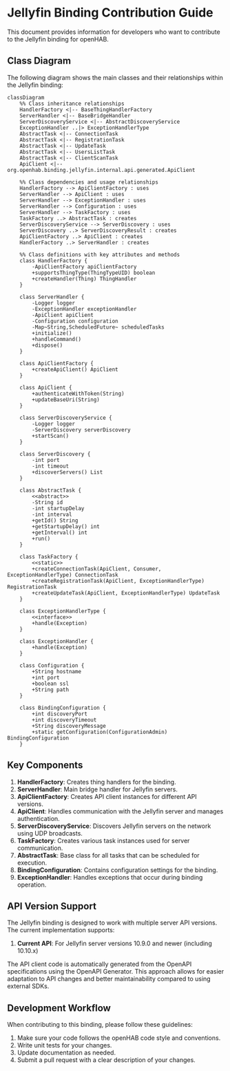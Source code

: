 # Jellyfin Binding Contribution Guide

This document provides information for developers who want to contribute to the Jellyfin binding for openHAB.

## Class Diagram

The following diagram shows the main classes and their relationships within the Jellyfin binding:

```mermaid
classDiagram
    %% Class inheritance relationships
    HandlerFactory <|-- BaseThingHandlerFactory
    ServerHandler <|-- BaseBridgeHandler
    ServerDiscoveryService <|-- AbstractDiscoveryService
    ExceptionHandler ..|> ExceptionHandlerType
    AbstractTask <|-- ConnectionTask
    AbstractTask <|-- RegistrationTask
    AbstractTask <|-- UpdateTask
    AbstractTask <|-- UsersListTask
    AbstractTask <|-- ClientScanTask
    ApiClient <|-- org.openhab.binding.jellyfin.internal.api.generated.ApiClient
    
    %% Class dependencies and usage relationships
    HandlerFactory --> ApiClientFactory : uses
    ServerHandler --> ApiClient : uses
    ServerHandler --> ExceptionHandler : uses
    ServerHandler --> Configuration : uses
    ServerHandler --> TaskFactory : uses
    TaskFactory ..> AbstractTask : creates
    ServerDiscoveryService --> ServerDiscovery : uses
    ServerDiscovery ..> ServerDiscoveryResult : creates
    ApiClientFactory ..> ApiClient : creates
    HandlerFactory ..> ServerHandler : creates
    
    %% Class definitions with key attributes and methods
    class HandlerFactory {
        -ApiClientFactory apiClientFactory
        +supportsThingType(ThingTypeUID) boolean
        +createHandler(Thing) ThingHandler
    }
    
    class ServerHandler {
        -Logger logger
        -ExceptionHandler exceptionHandler
        -ApiClient apiClient
        -Configuration configuration
        -Map~String,ScheduledFuture~ scheduledTasks
        +initialize()
        +handleCommand()
        +dispose()
    }
    
    class ApiClientFactory {
        +createApiClient() ApiClient
    }
    
    class ApiClient {
        +authenticateWithToken(String)
        +updateBaseUri(String)
    }
    
    class ServerDiscoveryService {
        -Logger logger
        -ServerDiscovery serverDiscovery
        +startScan()
    }
    
    class ServerDiscovery {
        -int port
        -int timeout
        +discoverServers() List
    }
    
    class AbstractTask {
        <<abstract>>
        -String id
        -int startupDelay
        -int interval
        +getId() String
        +getStartupDelay() int
        +getInterval() int
        +run()
    }
    
    class TaskFactory {
        <<static>>
        +createConnectionTask(ApiClient, Consumer, ExceptionHandlerType) ConnectionTask
        +createRegistrationTask(ApiClient, ExceptionHandlerType) RegistrationTask
        +createUpdateTask(ApiClient, ExceptionHandlerType) UpdateTask
    }
    
    class ExceptionHandlerType {
        <<interface>>
        +handle(Exception)
    }
    
    class ExceptionHandler {
        +handle(Exception)
    }
    
    class Configuration {
        +String hostname
        +int port
        +boolean ssl
        +String path
    }
    
    class BindingConfiguration {
        +int discoveryPort
        +int discoveryTimeout
        +String discoveryMessage
        +static getConfiguration(ConfigurationAdmin) BindingConfiguration
    }
```

## Key Components

1. **HandlerFactory**: Creates thing handlers for the binding.
2. **ServerHandler**: Main bridge handler for Jellyfin servers.
3. **ApiClientFactory**: Creates API client instances for different API versions.
4. **ApiClient**: Handles communication with the Jellyfin server and manages authentication.
5. **ServerDiscoveryService**: Discovers Jellyfin servers on the network using UDP broadcasts.
6. **TaskFactory**: Creates various task instances used for server communication.
7. **AbstractTask**: Base class for all tasks that can be scheduled for execution.
8. **BindingConfiguration**: Contains configuration settings for the binding.
9. **ExceptionHandler**: Handles exceptions that occur during binding operation.

## API Version Support

The Jellyfin binding is designed to work with multiple server API versions.
The current implementation supports:

1. **Current API**: For Jellyfin server versions 10.9.0 and newer (including 10.10.x)

The API client code is automatically generated from the OpenAPI specifications using the OpenAPI Generator.
This approach allows for easier adaptation to API changes and better maintainability compared to using external SDKs.

## Development Workflow

When contributing to this binding, please follow these guidelines:

1. Make sure your code follows the openHAB code style and conventions.
2. Write unit tests for your changes.
3. Update documentation as needed.
4. Submit a pull request with a clear description of your changes.
